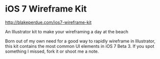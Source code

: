 iOS 7 Wireframe Kit
===================

http://blakeperdue.com/ios7-wireframe-kit

An Illustrator kit to make your wireframing a day at the beach

Born out of my own need for a good way to rapidly wireframe in Illustrator, this kit contains the most common UI elements in iOS 7 Beta 3. If you spot something I missed, fork it or shoot me a note.
